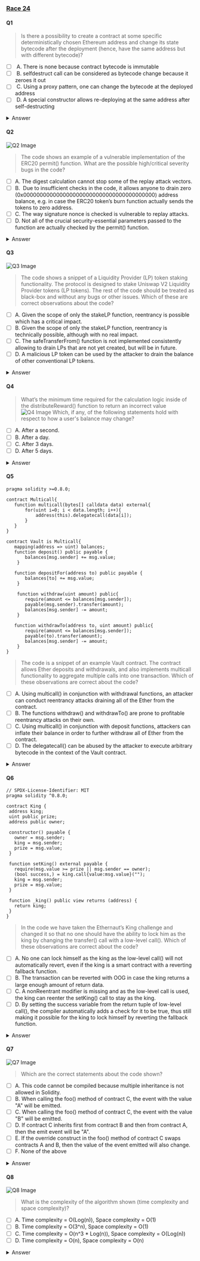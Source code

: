 ### [Race 24](https://docs.google.com/document/d/1PswXg-sc4Hy4YCGuTrwgZnXSEsfNZ_-rkiABw2ggOKc/edit)

#### Q1
>  Is there a possibility to create a contract at some specific deterministically chosen Ethereum address and change its state bytecode after the deployment (hence, have the same address but with different bytecode)?
- [ ]  A. There is none because contract bytecode is immutable
- [ ]  B. selfdestruct call can be considered as bytecode change because it zeroes it out
- [ ]  C. Using a proxy pattern, one can change the bytecode at the deployed address
- [ ]  D. A special constructor allows re-deploying at the same address after self-destructing
<details>
<summary>Answer</summary>
B,D
<p>
one can use metamorphic contracts to deploy different bytecodes to the same address
</p>
</details> 

#### Q2
![Q2 Image](https://lh7-us.googleusercontent.com/wDfW_ro_LPh1_Yn0fYZtuHuNKxbZ1cVQzLNnbmG0EIG2rhTHht1pK4C8jKxDbsqaCJ7l-KXgDFl9E7fzRI_-LnCxA5rK3RlLXlTsfkUH0iHnlFMsWLXyvNnRxppKBlHTsdJ0QnOUYYNQI_c-OSTPU6w "Q2 Image")
> The code shows an example of a vulnerable implementation of the ERC20 permit() function. What are the possible high/critical severity bugs in the code?
- [ ]  A. The digest calculation cannot stop some of the replay attack vectors.
- [ ]  B.  Due to insufficient checks in the code, it allows anyone to drain zero (0x0000000000000000000000000000000000000000) address balance, e.g. in case the ERC20 token’s burn function actually sends the tokens to zero address.
- [ ]  C. The way signature nonce is checked is vulnerable to replay attacks.
- [ ]  D. Not all of the crucial security-essential parameters passed to the function are actually checked by the permit() function.

<details>
<summary>Answer</summary>
A,B,C,D
<p>
the code has all of the bugs mentioned, as per ecrecover() return value was not being checked for 0 address, expiry was not being checked, and also the S value of the signature is malleable (check ECDSA malleability)
</p>
</details>

#### Q3
![Q3 Image](https://lh7-us.googleusercontent.com/b_n14NzFnZvo8n8XTfBMTl2KRUNpTSWcgy4GDMbwjFY5KydBZ4Il7jYwt3ygrL_ztce6xwOKvXRPeXlAJJI2l8NZlQqllBvds-SolAx_PIAre0TV9t6JE2u0-v6n-wKnGSGdNm6qnsskMChN715BXVU "Q3 Image")
> The code shows a snippet of a Liquidity Provider (LP) token staking functionality. The protocol is designed to stake Uniswap V2 Liquidity Provider tokens (LP tokens). The rest of the code should be treated as black-box and without any bugs or other issues. Which of these are correct observations about the code?
- [ ]  A. Given the scope of only the stakeLP function, reentrancy is possible which has a critical impact.
- [ ]  B. Given the scope of only the stakeLP function, reentrancy is technically possible, although with no real impact.
- [ ]  C. The safeTransferFrom() function is not implemented consistently allowing to drain LPs that are not yet created, but will be in future.
- [ ]  D. A malicious LP token can be used by the attacker to drain the balance of other conventional LP tokens.

<details>
<summary>Answer</summary>
B,C
<p>
safeTransferFrom has a check missing that contract has any code, calling this on empty accounts will return true with empty data and pass the required check, thus if one frontruns the LP token creation (on uniswap factory) and calls the stakeLP will be able to stake any amount of money
</p>
</details>

#### Q4
> What’s the minimum time required for the calculation logic inside of the distributeReward() function to return an incorrect value
![Q4 Image](https://lh7-us.googleusercontent.com/r7C9fGMBTl9jMPGiyIWPk4C4ifsV3CnBxT6Us-A7SjTBPR_fR70AydeUqC_WYAkUWutWe1kPUVa4HmZmxT6-lTezy1IMhlr_E4ZCGAa9OvOJF4giZt1P1zFdA3vl6YVxo3DBsfDLKNugTYu6xmkd_WI "Q4 Image")
> Which, if any, of the following statements hold with respect to how a user's balance may change?
- [ ]  A. After a second.
- [ ]  B. After a day.
- [ ]  C. After 3 days.
- [ ]  D. After 5 days.

<details>
<summary>Answer</summary>
B
<p>
this is a rounding bug, 1/2**days will return 0 but will start doing that only after one day has passed, as 2**0 will be equal to 1, and for the first day the calculation will (ironically) work correctly
</p>
</details>

#### Q5
```solidity
pragma solidity >=0.8.0;

contract Multicall{
   function multicall(bytes[] calldata data) external{
       for(uint i=0; i < data.length; i++){
           address(this).delegatecall(data[i]);
       }
   }
}

contract Vault is Multicall{
   mapping(address => uint) balances;
   function deposit() public payable {
       balances[msg.sender] += msg.value;
    }

   function depositFor(address to) public payable {
       balances[to] += msg.value;
    }

    function withdraw(uint amount) public{
       require(amount <= balances[msg.sender]);
       payable(msg.sender).transfer(amount);
       balances[msg.sender] -= amount;
    }

   function withdrawTo(address to, uint amount) public{
       require(amount <= balances[msg.sender]);
       payable(to).transfer(amount);
       balances[msg.sender] -= amount;
    }
}
```
> The code is a snippet of an example Vault contract. The contract allows Ether deposits and withdrawals, and also implements multicall functionality to aggregate multiple calls into one transaction. Which of these observations are correct about the code?
- [ ]  A. Using multicall() in conjunction with withdrawal functions, an attacker can conduct reentrancy attacks draining all of the Ether from the contract.
- [ ]  B. The functions withdraw() and withdrawTo() are prone to profitable reentrancy attacks on their own. 
- [ ]  C. Using multicall() in conjunction with deposit functions, attackers can inflate their balance in order to further withdraw all of Ether from the contract.
- [ ]  D. The delegatecall() can be abused by the attacker to execute arbitrary bytecode in the context of the Vault contract.

<details>
<summary>Answer</summary>
C
<p>
This question had a flaw in the task code (missing “payable” for the multicall function), but this does not make the other 3 answers to be correct. The designed bug was that calling the deposit function in multicall loop will keep the msg.value the same for all the calls, thus amplifying the deposited amount.
</p>
</details>

#### Q6
```solidity
// SPDX-License-Identifier: MIT
pragma solidity ^0.8.0;

contract King {
 address king;
 uint public prize;
 address public owner;

 constructor() payable {
   owner = msg.sender; 
   king = msg.sender;
   prize = msg.value;
 }

 function setKing() external payable {
   require(msg.value >= prize || msg.sender == owner);
   (bool success,) = king.call{value:msg.value}("");
   king = msg.sender;
   prize = msg.value;
 }

 function _king() public view returns (address) {
   return king;
 }
}
```
> In the code we have taken the Ethernaut’s King challenge and changed it so that no one should have the ability to lock him as the king by changing the transfer() call with a low-level call(). Which of these observations are correct about the code?
- [ ]  A.  No one can lock himself as the king as the low-level call() will not automatically revert, even if the king is a smart contract with a reverting fallback function.
- [ ]  B. The transaction can be reverted with OOG in case the king returns a large enough amount of return data.
- [ ]  C. A nonReentrant modifier is missing and as the low-level call is used, the king can reenter the setKing() call to stay as the king.
- [ ]  D. By setting the success variable from the return tuple of low-level call(), the compiler automatically adds a check for it to be true, thus still making it possible for the king to lock himself by reverting the fallback function.

<details>
<summary>Answer</summary>
B
<p>
A trick called return-bomb can be used to prevent anyone from changing “the king”. By returning a big amount of return data the setKing will revert while trying to copy the returned data. Interestingly, despite the code ignores the second return value of the tuple the compiler still adds a code to copy the returned bytes.
</p>
</details>

#### Q7
![Q7 Image](https://lh7-us.googleusercontent.com/4LWvAvZCmAYF3pUrfD-_LmbwnPciwJMqxkZzMqQSwvi4FVkdi_Hik0vANsNQ-eM16YdCxg0uYgae3mDSVgwdSRME8-kNyjErCAdj7Tsd_MQuugmMmBn5xKl7Dy37njNuz45-LRFJhdGTvISoirMutXA "Q7 Image")
> Which are the correct statements about the code shown?
- [ ]  A. This code cannot be compiled because multiple inheritance is not allowed in Solidity.
- [ ]  B. When calling the foo() method of contract C, the event with the value "A" will be emitted.
- [ ]  C. When calling the foo() method of contract C, the event with the value "B" will be emitted.
- [ ]  D. If contract C inherits first from contract B and then from contract A, then the emit event will be "A".
- [ ]  E. If the override construct in the foo() method of contract C swaps contracts A and B, then the value of the event emitted will also change.
- [ ]  F. None of the above

<details>
<summary>Answer</summary>
C,D
<p>
This task revolves around the multiple inheritance challenge in Solidity. To address it successfully, it's essential to understand that Solidity implements inheritance through the C3-linearization algorithm, where the last class from which the original class is inherited becomes the superclass
</p>
</details>

#### Q8
![Q8 Image](https://lh7-us.googleusercontent.com/A9QPY9PmNIQPlGv2qlEXOkoW2XsMPDArruHrgi0nWMyqhGssmQ0OuXkcdqVnXkkqQtpKCqwFlDcBeGwVuHH8aK2v95-GTjbZy7kDYl5a89hxqKE-yjwi2IZ6P-F9NTKs-pTV_AGmhATwi3CuKF1rDZ4 "Q8 Image")
> What is the complexity of the algorithm shown (time complexity and space complexity)?
- [ ]  A. Time complexity = O(Log(n)), Space complexity = O(1)
- [ ]  B. Time complexity = O(3^n), Space complexity = O(1)
- [ ]  C. Time complexity = O(n^3 * Log(n)), Space complexity = O(Log(n))
- [ ]  D. Time complexity = O(n), Space complexity = O(n)

<details>
<summary>Answer</summary>
D
<p>
This problem introduces a recursive algorithm for calculating the nth Tribonacci number with the use of memoization
</p>
</details>